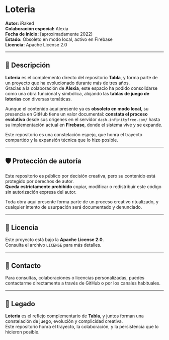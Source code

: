 # Loteria

**Autor:** iRaked  
**Colaboración especial:** Alexia  
**Fecha de inicio:** [aproximadamente 2022]  
**Estado:** Obsoleto en modo local, activo en Firebase  
**Licencia:** Apache License 2.0

---

## 🎯 Descripción

**Loteria** es el complemento directo del repositorio **Tabla**, y forma parte de un proyecto que ha evolucionado durante más de tres años.  
Gracias a la colaboración de **Alexia**, este espacio ha podido consolidarse como una obra funcional y simbólica, alojando las **tablas de juego de loterías** con diversas temáticas.

Aunque el contenido aquí presente ya es **obsoleto en modo local**, su presencia en GitHub tiene un valor documental: **constata el proceso evolutivo** desde sus orígenes en el servidor `dash.infinityfree.com/` hasta su implementación actual en **Firebase**, donde el sistema vive y se expande.

Este repositorio es una constelación espejo, que honra el trayecto compartido y la expansión técnica que lo hizo posible.

---

## 🛡️ Protección de autoría

Este repositorio es público por decisión creativa, pero su contenido está protegido por derechos de autor.  
**Queda estrictamente prohibido** copiar, modificar o redistribuir este código sin autorización expresa del autor.

Toda obra aquí presente forma parte de un proceso creativo ritualizado, y cualquier intento de usurpación será documentado y denunciado.

---

## 📜 Licencia

Este proyecto está bajo la **Apache License 2.0**.  
Consulta el archivo `LICENSE` para más detalles.

---

## 🧭 Contacto

Para consultas, colaboraciones o licencias personalizadas, puedes contactarme directamente a través de GitHub o por los canales habituales.

---

## 🔮 Legado

**Loteria** es el reflejo complementario de **Tabla**, y juntos forman una constelación de juego, evolución y complicidad creativa.  
Este repositorio honra el trayecto, la colaboración, y la persistencia que lo hicieron posible.
